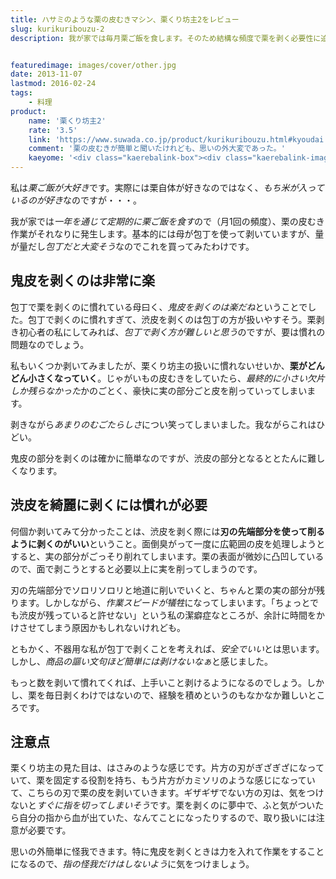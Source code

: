 ```yaml
---
title: ハサミのような栗の皮むきマシン、栗くり坊主2をレビュー
slug: kurikuribouzu-2
description: 我が家では毎月栗ご飯を食します。そのため結構な頻度で栗を剥く必要性に迫られます。少しは私も栗剥き作業に貢献できるようにと買ってみました。実際に使ってみると、そうそう簡単には剥けず、慣れるまで扱いが難しいなと思いました。


featuredimage: images/cover/other.jpg
date: 2013-11-07
lastmod: 2016-02-24
tags: 
    - 料理
product:
    name: '栗くり坊主2'
    rate: '3.5'
    link: 'https://www.suwada.co.jp/product/kurikuribouzu.html#kyoudai'
    comment: '栗の皮むきが簡単と聞いたけれども、思いの外大変であった。'
    kaeyome: '<div class="kaerebalink-box"><div class="kaerebalink-image"><a href="https://www.amazon.co.jp/exec/obidos/ASIN/B0009RFPAO/illusionspace-22/ref=nosim/" rel="nofollow" target="_blank"><img src="https://ecx.images-amazon.com/images/I/31hWu6cQq6L._SL160_.jpg" style="border: none;" /></a></div><div class="kaerebalink-info"><div class="kaerebalink-name"><a href="https://www.amazon.co.jp/exec/obidos/ASIN/B0009RFPAO/illusionspace-22/ref=nosim/" rel="nofollow" target="_blank">諏訪田製作所 栗の皮むき鋏 栗くり坊主II </a><div class="kaerebalink-powered-date">posted with <a href="https://kaereba.com" rel="nofollow" target="_blank">カエレバ</a></div></div><div class="kaerebalink-detail"> 諏訪田製作所 2005-05-30    </div><div class="kaerebalink-link1"><div class="shoplinkamazon"><a href="https://www.amazon.co.jp/gp/search?keywords=%8CI%82%AD%82%E8%96V%8E%E52&__mk_ja_JP=%83J%83%5E%83J%83i&tag=illusionspace-22" rel="nofollow" target="_blank" title="アマゾン" >Amazonで購入</a></div><div class="shoplinkrakuten"><a href="https://hb.afl.rakuten.co.jp/hgc/0e95387f.f2aef20d.0e953880.25e412bd/?pc=http%3A%2F%2Fsearch.rakuten.co.jp%2Fsearch%2Fmall%2F%25E6%25A0%2597%25E3%2581%258F%25E3%2582%258A%25E5%259D%258A%25E4%25B8%25BB2%2F-%2Ff.1-p.1-s.1-sf.0-st.A-v.2%3Fx%3D0%26scid%3Daf_ich_link_urltxt%26m%3Dhttp%3A%2F%2Fm.rakuten.co.jp%2F" rel="nofollow" target="_blank" title="楽天市場" >楽天市場で購入</a></div></div></div><div class="booklink-footer" style="clear: left"></div></div>'
---
```


私は<em>栗ご飯が大好き</em>です。実際には栗自体が好きなのではなく、<em>もち米が入っているのが好き</em>なのですが・・・。

我が家では<em>一年を通じて定期的に栗ご飯を食す</em>ので（月1回の頻度）、栗の皮むき作業がそれなりに発生します。基本的には母が包丁を使って剥いていますが、量が量だし<em>包丁だと大変そう</em>なのでこれを買ってみたわけです。


## 鬼皮を剥くのは非常に楽


包丁で栗を剥くのに慣れている母曰く、<em>鬼皮を剥くのは楽だね</em>ということでした。包丁で剥くのに慣れすぎて、渋皮を剥くのは包丁の方が扱いやすそう。栗剥き初心者の私にしてみれば、<em>包丁で剥く方が難しいと思う</em>のですが、要は慣れの問題なのでしょう。

私もいくつか剥いてみましたが、栗くり坊主の扱いに慣れないせいか、<strong>栗がどんどん小さくなっていく</strong>。じゃがいもの皮むきをしていたら、<em>最終的に小さい欠片しか残らなかった</em>かのごとく、豪快に実の部分ごと皮を削っていってしまいます。

剥きながら<em>あまりのむごたらしさ</em>につい笑ってしまいました。我ながらこれはひどい。

鬼皮の部分を剥くのは確かに簡単なのですが、渋皮の部分となるととたんに難しくなります。


## 渋皮を綺麗に剥くには慣れが必要


何個か剥いてみて分かったことは、渋皮を剥く際には<strong>刃の先端部分を使って削るように剥くのがいい</strong>ということ。面倒臭がって一度に広範囲の皮を処理しようとすると、実の部分がごっそり削れてしまいます。栗の表面が微妙に凸凹しているので、面で剥こうとすると必要以上に実を削ってしまうのです。

刃の先端部分でソロリソロリと地道に削いでいくと、ちゃんと栗の実の部分が残ります。しかしながら、<em>作業スピードが犠牲</em>になってしまいます。「ちょっとでも渋皮が残っていると許せない」という私の潔癖症なところが、余計に時間をかけさせてしまう原因かもしれないけれども。

ともかく、不器用な私が包丁で剥くことを考えれば、<em>安全でいい</em>とは思います。しかし、<em>商品の謳い文句ほど簡単には剥けないなぁ</em>と感じました。

もっと数を剥いて慣れてくれば、上手いこと剥けるようになるのでしょう。しかし、栗を毎日剥くわけではないので、経験を積めというのもなかなか難しいところです。


## 注意点


栗くり坊主の見た目は、はさみのような感じです。片方の刃がぎざぎざになっていて、栗を固定する役割を持ち、もう片方がカミソリのような感じになっていて、こちらの刃で栗の皮を剥いていきます。ギザギザでない方の刃は、気をつけないと<em>すぐに指を切ってしまいそう</em>です。栗を剥くのに夢中で、ふと気がついたら自分の指から血が出ていた、なんてことになったりするので、取り扱いには注意が必要です。

思いの外簡単に怪我できます。特に鬼皮を剥くときは力を入れて作業をすることになるので、<em>指の怪我だけはしないよう</em>に気をつけましょう。


  
